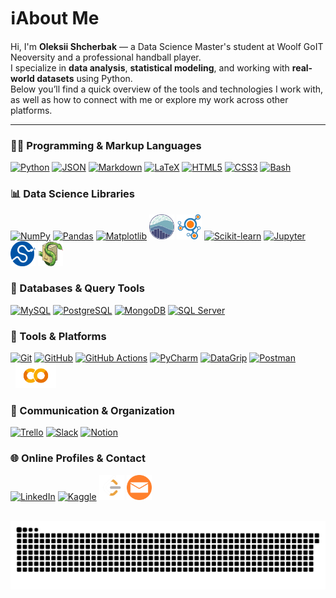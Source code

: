 <h1>ℹ️About Me</h1>

<p>
  Hi, I'm <strong>Oleksii Shcherbak</strong> — a Data Science Master's student at Woolf GoIT Neoversity and a professional handball player.<br>
  I specialize in <strong>data analysis</strong>, <strong>statistical modeling</strong>, and working with <strong>real-world datasets</strong> using Python.<br>
  Below you’ll find a quick overview of the tools and technologies I work with, as well as how to connect with me or explore my work across other platforms.
</p>

<hr/>

<!-- 👨‍💻 Programming & Markup Languages -->
<h3>👨‍💻 Programming & Markup Languages</h3>
<p align="left">
  <a href="https://www.python.org/" target="_blank"><img src="https://cdn.jsdelivr.net/gh/devicons/devicon/icons/python/python-original.svg" width="40" height="40" alt="Python" title="Python"/></a>
  <a href="https://www.json.org/" target="_blank"><img src="https://cdn.jsdelivr.net/gh/devicons/devicon/icons/json/json-original.svg" width="40" height="40" alt="JSON" title="JSON"/></a>
  <a href="https://daringfireball.net/projects/markdown/" target="_blank"><img src="https://cdn.jsdelivr.net/gh/devicons/devicon/icons/markdown/markdown-original.svg" width="40" height="40" alt="Markdown" title="Markdown"/></a>
  <a href="https://www.latex-project.org/" target="_blank"><img src="https://cdn.jsdelivr.net/gh/devicons/devicon/icons/latex/latex-original.svg" width="40" height="40" alt="LaTeX" title="LaTeX"/></a>
  <a href="https://developer.mozilla.org/en-US/docs/Web/HTML" target="_blank"><img src="https://cdn.jsdelivr.net/gh/devicons/devicon/icons/html5/html5-original.svg" width="40" height="40" alt="HTML5" title="HTML5"/></a>
  <a href="https://developer.mozilla.org/en-US/docs/Web/CSS" target="_blank"><img src="https://cdn.jsdelivr.net/gh/devicons/devicon/icons/css3/css3-original.svg" width="40" height="40" alt="CSS3" title="CSS3"/></a>
  <a href="https://www.gnu.org/software/bash/" target="_blank"><img src="https://cdn.jsdelivr.net/gh/devicons/devicon/icons/bash/bash-original.svg" width="40" height="40" alt="Bash" title="Bash"/></a>
</p>

<!-- 📊 Data Science Libraries -->
<h3>📊 Data Science Libraries</h3>
<p align="left">
  <a href="https://numpy.org/" target="_blank"><img src="https://cdn.jsdelivr.net/gh/devicons/devicon/icons/numpy/numpy-original.svg" width="40" height="40" alt="NumPy" title="NumPy"/></a>
  <a href="https://pandas.pydata.org/" target="_blank"><img src="https://cdn.jsdelivr.net/gh/devicons/devicon/icons/pandas/pandas-original.svg" width="40" height="40" alt="Pandas" title="Pandas"/></a>
  <a href="https://matplotlib.org/" target="_blank"><img src="https://cdn.jsdelivr.net/gh/devicons/devicon/icons/matplotlib/matplotlib-original.svg" width="40" height="40" alt="Matplotlib" title="Matplotlib"/></a>
  <a href="https://seaborn.pydata.org/" target="_blank"><img src="https://raw.githubusercontent.com/oleksii-shcherbak/oleksii-shcherbak/main/assets/icons/seaborn.png" width="40" height="40" alt="Seaborn" title="Seaborn"/></a>
  <a href="https://networkx.org/" target="_blank"><img src="https://raw.githubusercontent.com/oleksii-shcherbak/oleksii-shcherbak/main/assets/icons/networkx.png" width="40" height="40" alt="NetworkX" title="NetworkX"/></a>
  <a href="https://scikit-learn.org/" target="_blank"><img src="https://cdn.jsdelivr.net/gh/devicons/devicon/icons/scikitlearn/scikitlearn-original.svg" width="40" height="40" alt="Scikit-learn" title="Scikit-learn"/></a>
  <a href="https://jupyter.org/" target="_blank"><img src="https://cdn.jsdelivr.net/gh/devicons/devicon/icons/jupyter/jupyter-original.svg" width="40" height="40" alt="Jupyter" title="Jupyter"/></a>
  <a href="https://scipy.org/" target="_blank"><img src="https://raw.githubusercontent.com/oleksii-shcherbak/oleksii-shcherbak/main/assets/icons/scipy.png" width="40" height="40" alt="SciPy" title="SciPy"/></a>
  <a href="https://www.sympy.org/" target="_blank"><img src="https://raw.githubusercontent.com/oleksii-shcherbak/oleksii-shcherbak/main/assets/icons/sympy.png" width="40" height="40" alt="SymPy" title="SymPy"/></a>
</p>

<!-- 💾 Databases & Query Tools -->
<h3>💾 Databases & Query Tools</h3>
<p align="left">
  <a href="https://www.mysql.com/" target="_blank"><img src="https://cdn.jsdelivr.net/gh/devicons/devicon/icons/mysql/mysql-original.svg" width="40" height="40" alt="MySQL" title="MySQL"/></a>
  <a href="https://www.postgresql.org/" target="_blank"><img src="https://cdn.jsdelivr.net/gh/devicons/devicon/icons/postgresql/postgresql-original.svg" width="40" height="40" alt="PostgreSQL" title="PostgreSQL"/></a>
  <a href="https://www.mongodb.com/" target="_blank"><img src="https://cdn.jsdelivr.net/gh/devicons/devicon/icons/mongodb/mongodb-original.svg" width="40" height="40" alt="MongoDB" title="MongoDB"/></a>
  <a href="https://www.microsoft.com/en-us/sql-server" target="_blank"><img src="https://cdn.jsdelivr.net/gh/devicons/devicon/icons/microsoftsqlserver/microsoftsqlserver-original.svg" width="40" height="40" alt="SQL Server" title="SQL Server"/></a>
</p>

<!-- 🧰 Tools & Platforms -->
<h3>🧰 Tools & Platforms</h3>
<p align="left">
  <a href="https://git-scm.com/" target="_blank"><img src="https://cdn.jsdelivr.net/gh/devicons/devicon/icons/git/git-original.svg" width="40" height="40" alt="Git" title="Git"/></a>
  <a href="https://github.com/" target="_blank"><img src="https://cdn.jsdelivr.net/gh/devicons/devicon/icons/github/github-original.svg" width="40" height="40" alt="GitHub" title="GitHub"/></a>
  <a href="https://docs.github.com/en/actions" target="_blank"><img src="https://cdn.jsdelivr.net/gh/devicons/devicon/icons/githubactions/githubactions-original.svg" width="40" height="40" alt="GitHub Actions" title="GitHub Actions"/></a>
  <a href="https://www.jetbrains.com/pycharm/" target="_blank"><img src="https://cdn.jsdelivr.net/gh/devicons/devicon/icons/pycharm/pycharm-original.svg" width="40" height="40" alt="PyCharm" title="PyCharm"/></a>
  <a href="https://www.jetbrains.com/datagrip/" target="_blank"><img src="https://cdn.jsdelivr.net/gh/devicons/devicon/icons/datagrip/datagrip-original.svg" width="40" height="40" alt="DataGrip" title="DataGrip"/></a>
  <a href="https://www.postman.com/" target="_blank"><img src="https://cdn.jsdelivr.net/gh/devicons/devicon/icons/postman/postman-original.svg" width="40" height="40" alt="Postman" title="Postman"/></a>
  <a href="https://colab.research.google.com/" target="_blank"><img src="https://raw.githubusercontent.com/oleksii-shcherbak/oleksii-shcherbak/main/assets/icons/googlecolab.png" width="65" height="40" style="margin-left:8px;" alt="Google Colab" title="Google Colab"/></a>
</p>

<!-- 📂 Communication & Organization -->
<h3>📂 Communication & Organization</h3>
<p align="left">
  <a href="https://trello.com/" target="_blank"><img src="https://cdn.jsdelivr.net/gh/devicons/devicon/icons/trello/trello-original.svg" width="40" height="40" alt="Trello" title="Trello"/></a>
  <a href="https://slack.com/" target="_blank"><img src="https://cdn.jsdelivr.net/gh/devicons/devicon/icons/slack/slack-original.svg" width="40" height="40" alt="Slack" title="Slack"/></a>
  <a href="https://www.notion.so/" target="_blank"><img src="https://cdn.jsdelivr.net/gh/devicons/devicon/icons/notion/notion-original.svg" width="40" height="40" alt="Notion" title="Notion"/></a>
</p>

<!-- 🌐 Online Profiles & Contact -->
<h3>🌐 Online Profiles & Contact</h3>
<p align="left">
  <a href="https://www.linkedin.com/in/o-shcherbak/" target="_blank"><img src="https://cdn.jsdelivr.net/gh/devicons/devicon/icons/linkedin/linkedin-original.svg" width="40" height="40" alt="LinkedIn" title="LinkedIn"/></a>
  <a href="https://www.kaggle.com/oshcherbak" target="_blank"><img src="https://cdn.jsdelivr.net/gh/devicons/devicon/icons/kaggle/kaggle-original.svg" width="40" height="40" alt="Kaggle" title="Kaggle"/></a>
  <a href="https://leetcode.com/u/oleksii-shcherbak/" target="_blank"><img src="https://raw.githubusercontent.com/oleksii-shcherbak/oleksii-shcherbak/main/assets/icons/leetcode.png" width="40" height="40" alt="LeetCode" title="LeetCode"/></a>
  <a href="mailto:oleksii_shcherbak@icloud.com" target="_blank"><img src="https://raw.githubusercontent.com/oleksii-shcherbak/oleksii-shcherbak/main/assets/icons/email.png" width="40" height="40" alt="Email" title="Email Me"/></a>
</p>

<!-- Snake contribution graph -->
<br/>
<img src="https://github.com/oleksii-shcherbak/oleksii-shcherbak/blob/output/github-snake-dark.svg" alt="Snake animation"/>
